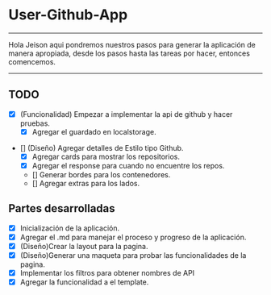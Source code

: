 # User-Github-App

---

Hola Jeison aqui pondremos nuestros pasos para generar la aplicación de manera apropiada, desde los pasos hasta las tareas por hacer, entonces comencemos.

---

## TODO

- [x] (Funcionalidad) Empezar a implementar la api de github y hacer pruebas.
  - [x] Agregar el guardado en localstorage.
- [] (Diseño) Agregar detalles de Estilo tipo Github.
  - [x] Agregar cards para mostrar los repositorios.
  - [x] Agregar el response para cuando no encuentre los repos.
  - [] Generar bordes para los contenedores.
  - [] Agregar extras para los lados.

## Partes desarrolladas

- [x] Inicialización de la aplicación.
- [x] Agregar el .md para manejar el proceso y progreso de la aplicación.
- [x] (Diseño)Crear la layout para la pagina.
- [x] (Diseño)Generar una maqueta para probar las funcionalidades de la pagina.
- [x] Implementar los filtros para obtener nombres de API
- [x] Agregar la funcionalidad a el template.
